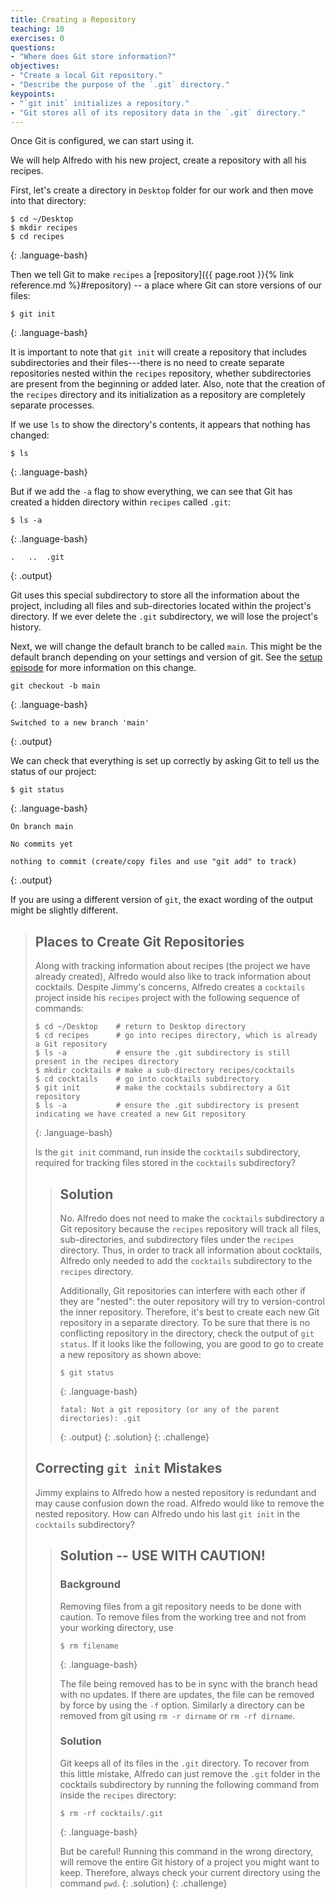```yaml
---
title: Creating a Repository
teaching: 10
exercises: 0
questions:
- "Where does Git store information?"
objectives:
- "Create a local Git repository."
- "Describe the purpose of the `.git` directory."
keypoints:
- "`git init` initializes a repository."
- "Git stores all of its repository data in the `.git` directory."
---
```


Once Git is configured,
we can start using it.

We will help Alfredo with his new project, create a repository with all his recipes.

First, let's create a directory in `Desktop` folder for our work and then move into that directory:

~~~
$ cd ~/Desktop
$ mkdir recipes
$ cd recipes
~~~
{: .language-bash}

Then we tell Git to make `recipes` a [repository]({{ page.root }}{% link reference.md %}#repository)
-- a place where Git can store versions of our files:


~~~
$ git init
~~~
{: .language-bash}

It is important to note that `git init` will create a repository that
includes subdirectories and their files---there is no need to create
separate repositories nested within the `recipes` repository, whether
subdirectories are present from the beginning or added later. Also, note
that the creation of the `recipes` directory and its initialization as a
repository are completely separate processes.

If we use `ls` to show the directory's contents,
it appears that nothing has changed:

~~~
$ ls
~~~
{: .language-bash}

But if we add the `-a` flag to show everything,
we can see that Git has created a hidden directory within `recipes` called `.git`:

~~~
$ ls -a
~~~
{: .language-bash}

~~~
.	..	.git
~~~
{: .output}

Git uses this special subdirectory to store all the information about the project, 
including all files and sub-directories located within the project's directory.
If we ever delete the `.git` subdirectory,
we will lose the project's history.

Next, we will change the default branch to be called `main`.
This might be the default branch depending on your settings and version
of git.
See the [setup episode](02-setup.md) for more information on this change.

~~~
git checkout -b main
~~~
{: .language-bash}
~~~
Switched to a new branch 'main'
~~~
{: .output}


We can check that everything is set up correctly
by asking Git to tell us the status of our project:

~~~
$ git status
~~~
{: .language-bash}
~~~
On branch main

No commits yet

nothing to commit (create/copy files and use "git add" to track)
~~~
{: .output}

If you are using a different version of `git`, the exact
wording of the output might be slightly different.

> ## Places to Create Git Repositories
>
> Along with tracking information about recipes (the project we have already created),
> Alfredo would also like to track information about cocktails.
> Despite Jimmy's concerns, Alfredo creates a `cocktails` project inside his `recipes`
> project with the following sequence of commands:
>
> ~~~
> $ cd ~/Desktop    # return to Desktop directory
> $ cd recipes      # go into recipes directory, which is already a Git repository
> $ ls -a           # ensure the .git subdirectory is still present in the recipes directory
> $ mkdir cocktails # make a sub-directory recipes/cocktails
> $ cd cocktails    # go into cocktails subdirectory
> $ git init        # make the cocktails subdirectory a Git repository
> $ ls -a           # ensure the .git subdirectory is present indicating we have created a new Git repository
> ~~~
> {: .language-bash}
>
> Is the `git init` command, run inside the `cocktails` subdirectory, required for
> tracking files stored in the `cocktails` subdirectory?
>
> > ## Solution
> >
> > No. Alfredo does not need to make the `cocktails` subdirectory a Git repository
> > because the `recipes` repository will track all files, sub-directories, and
> > subdirectory files under the `recipes` directory.  Thus, in order to track
> > all information about cocktails, Alfredo only needed to add the `cocktails` subdirectory
> > to the `recipes` directory.
> >
> > Additionally, Git repositories can interfere with each other if they are "nested":
> > the outer repository will try to version-control
> > the inner repository. Therefore, it's best to create each new Git
> > repository in a separate directory. To be sure that there is no conflicting
> > repository in the directory, check the output of `git status`. If it looks
> > like the following, you are good to go to create a new repository as shown
> > above:
> >
> > ~~~
> > $ git status
> > ~~~
> > {: .language-bash}
> > ~~~
> > fatal: Not a git repository (or any of the parent directories): .git
> > ~~~
> > {: .output}
> {: .solution}
{: .challenge}
> ## Correcting `git init` Mistakes
> Jimmy explains to Alfredo how a nested repository is redundant and may cause confusion
> down the road. Alfredo would like to remove the nested repository. How can Alfredo undo
> his last `git init` in the `cocktails` subdirectory?
>
> > ## Solution -- USE WITH CAUTION!
> >
> > ### Background
> > Removing files from a git repository needs to be done with caution. To remove files from the working tree and not from your working directory, use
> > ~~~
> > $ rm filename
> > ~~~
> > {: .language-bash}
> > 
> > The file being removed has to be in sync with the branch head with no updates. If there are updates, the file can be removed by force by using the `-f` option. Similarly a directory can be removed from git using `rm -r dirname` or `rm -rf dirname`.
> >
> > ### Solution
> > Git keeps all of its files in the `.git` directory.
> > To recover from this little mistake, Alfredo can just remove the `.git`
> > folder in the cocktails subdirectory by running the following command from inside the `recipes` directory:
> >
> > ~~~
> > $ rm -rf cocktails/.git
> > ~~~
> > {: .language-bash}
> >
> > But be careful! Running this command in the wrong directory, will remove
> > the entire Git history of a project you might want to keep. Therefore, always check your current directory using the
> > command `pwd`.
> {: .solution}
{: .challenge}
